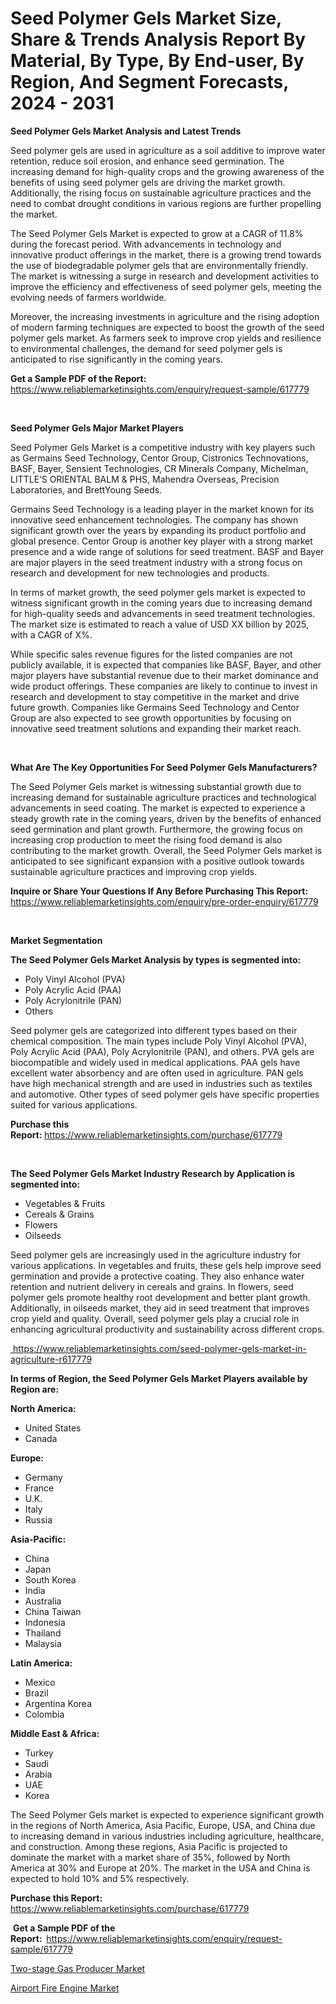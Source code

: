 <p><h1>Seed Polymer Gels Market Size, Share & Trends Analysis Report By Material, By Type, By End-user, By Region, And Segment Forecasts, 2024 - 2031</h1></p><p><strong>Seed Polymer Gels Market Analysis and Latest Trends</strong></p>
<p><p>Seed polymer gels are used in agriculture as a soil additive to improve water retention, reduce soil erosion, and enhance seed germination. The increasing demand for high-quality crops and the growing awareness of the benefits of using seed polymer gels are driving the market growth. Additionally, the rising focus on sustainable agriculture practices and the need to combat drought conditions in various regions are further propelling the market.</p><p>The Seed Polymer Gels Market is expected to grow at a CAGR of 11.8% during the forecast period. With advancements in technology and innovative product offerings in the market, there is a growing trend towards the use of biodegradable polymer gels that are environmentally friendly. The market is witnessing a surge in research and development activities to improve the efficiency and effectiveness of seed polymer gels, meeting the evolving needs of farmers worldwide.</p><p>Moreover, the increasing investments in agriculture and the rising adoption of modern farming techniques are expected to boost the growth of the seed polymer gels market. As farmers seek to improve crop yields and resilience to environmental challenges, the demand for seed polymer gels is anticipated to rise significantly in the coming years.</p></p>
<p><strong>Get a Sample PDF of the Report:&nbsp;</strong> <a href="https://www.reliablemarketinsights.com/enquiry/request-sample/617779">https://www.reliablemarketinsights.com/enquiry/request-sample/617779</a></p>
<p>&nbsp;</p>
<p><strong>Seed Polymer Gels Major Market Players</strong></p>
<p><p>Seed Polymer Gels Market is a competitive industry with key players such as Germains Seed Technology, Centor Group, Cistronics Technovations, BASF, Bayer, Sensient Technologies, CR Minerals Company, Michelman, LITTLE’S ORIENTAL BALM & PHS, Mahendra Overseas, Precision Laboratories, and BrettYoung Seeds. </p><p>Germains Seed Technology is a leading player in the market known for its innovative seed enhancement technologies. The company has shown significant growth over the years by expanding its product portfolio and global presence. Centor Group is another key player with a strong market presence and a wide range of solutions for seed treatment. BASF and Bayer are major players in the seed treatment industry with a strong focus on research and development for new technologies and products.</p><p>In terms of market growth, the seed polymer gels market is expected to witness significant growth in the coming years due to increasing demand for high-quality seeds and advancements in seed treatment technologies. The market size is estimated to reach a value of USD XX billion by 2025, with a CAGR of X%.</p><p>While specific sales revenue figures for the listed companies are not publicly available, it is expected that companies like BASF, Bayer, and other major players have substantial revenue due to their market dominance and wide product offerings. These companies are likely to continue to invest in research and development to stay competitive in the market and drive future growth. Companies like Germains Seed Technology and Centor Group are also expected to see growth opportunities by focusing on innovative seed treatment solutions and expanding their market reach.</p></p>
<p>&nbsp;</p>
<p><strong>What Are The Key Opportunities For Seed Polymer Gels Manufacturers?</strong></p>
<p><p>The Seed Polymer Gels market is witnessing substantial growth due to increasing demand for sustainable agriculture practices and technological advancements in seed coating. The market is expected to experience a steady growth rate in the coming years, driven by the benefits of enhanced seed germination and plant growth. Furthermore, the growing focus on increasing crop production to meet the rising food demand is also contributing to the market growth. Overall, the Seed Polymer Gels market is anticipated to see significant expansion with a positive outlook towards sustainable agriculture practices and improving crop yields.</p></p>
<p><strong>Inquire or Share Your Questions If Any Before Purchasing This Report:</strong> <a href="https://www.reliablemarketinsights.com/enquiry/pre-order-enquiry/617779">https://www.reliablemarketinsights.com/enquiry/pre-order-enquiry/617779</a></p>
<p>&nbsp;</p>
<p><strong>Market Segmentation</strong></p>
<p><strong>The Seed Polymer Gels Market Analysis by types is segmented into:</strong></p>
<p><ul><li>Poly Vinyl Alcohol (PVA)</li><li>Poly Acrylic Acid (PAA)</li><li>Poly Acrylonitrile (PAN)</li><li>Others</li></ul></p>
<p><p>Seed polymer gels are categorized into different types based on their chemical composition. The main types include Poly Vinyl Alcohol (PVA), Poly Acrylic Acid (PAA), Poly Acrylonitrile (PAN), and others. PVA gels are biocompatible and widely used in medical applications. PAA gels have excellent water absorbency and are often used in agriculture. PAN gels have high mechanical strength and are used in industries such as textiles and automotive. Other types of seed polymer gels have specific properties suited for various applications.</p></p>
<p><strong>Purchase this Report:&nbsp;</strong><a href="https://www.reliablemarketinsights.com/purchase/617779">https://www.reliablemarketinsights.com/purchase/617779</a></p>
<p>&nbsp;</p>
<p><strong>The Seed Polymer Gels Market Industry Research by Application is segmented into:</strong></p>
<p><ul><li>Vegetables & Fruits</li><li>Cereals & Grains</li><li>Flowers</li><li>Oilseeds</li></ul></p>
<p><p>Seed polymer gels are increasingly used in the agriculture industry for various applications. In vegetables and fruits, these gels help improve seed germination and provide a protective coating. They also enhance water retention and nutrient delivery in cereals and grains. In flowers, seed polymer gels promote healthy root development and better plant growth. Additionally, in oilseeds market, they aid in seed treatment that improves crop yield and quality. Overall, seed polymer gels play a crucial role in enhancing agricultural productivity and sustainability across different crops.</p></p>
<p><a href="https://www.reliablemarketinsights.com/seed-polymer-gels-market-in-agriculture-r617779">&nbsp;https://www.reliablemarketinsights.com/seed-polymer-gels-market-in-agriculture-r617779</a></p>
<p><strong>In terms of Region, the Seed Polymer Gels Market Players available by Region are:</strong></p>
<p>
    <p> <strong> North America: </strong>
        <ul>
            <li>United States</li>
            <li>Canada</li>
        </ul>
        </p> 
    <p> <strong> Europe: </strong>
        <ul>
            <li>Germany</li>
            <li>France</li>
            <li>U.K.</li>
            <li>Italy</li>
            <li>Russia</li>
        </ul>
        </p> 
    <p> <strong> Asia-Pacific: </strong>
        <ul>
            <li>China</li>
            <li>Japan</li>
            <li>South Korea</li>
            <li>India</li>
            <li>Australia</li>
            <li>China Taiwan</li>
            <li>Indonesia</li>
            <li>Thailand</li>
            <li>Malaysia</li>
        </ul>
        </p> 
    <p> <strong> Latin America: </strong>
        <ul>
            <li>Mexico</li>
            <li>Brazil</li>
            <li>Argentina Korea</li>
            <li>Colombia</li>
        </ul>
        </p> 
    <p> <strong> Middle East & Africa: </strong>
        <ul>
            <li>Turkey</li>
            <li>Saudi</li>
            <li>Arabia</li>
            <li>UAE</li>
            <li>Korea</li>
        </ul>
    </p>
    </p>
<p><p>The Seed Polymer Gels market is expected to experience significant growth in the regions of North America, Asia Pacific, Europe, USA, and China due to increasing demand in various industries including agriculture, healthcare, and construction. Among these regions, Asia Pacific is projected to dominate the market with a market share of 35%, followed by North America at 30% and Europe at 20%. The market in the USA and China is expected to hold 10% and 5% respectively.</p></p>
<p><strong>Purchase this Report: </strong><a href="https://www.reliablemarketinsights.com/purchase/617779">https://www.reliablemarketinsights.com/purchase/617779</a></p>
<p>&nbsp;<strong>Get a Sample PDF of the Report:&nbsp;&nbsp;</strong><a href="https://www.reliablemarketinsights.com/enquiry/request-sample/617779">https://www.reliablemarketinsights.com/enquiry/request-sample/617779</a></p>
<p><strong></strong></p>
<p><p><a href="https://github.com/gracielawharris42024/Market-Research-Report-List-1/blob/main/two-stage-gas-producer-market.md">Two-stage Gas Producer Market</a></p><p><a href="https://view.publitas.com/reportprime-1/airport-fire-engine-market-global-market-insights-and-sales-trends-2024-to-2031/">Airport Fire Engine Market</a></p></p>